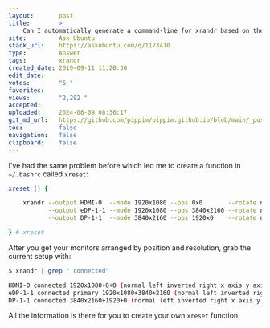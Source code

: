 ```yaml
---
layout:       post
title:        >
    Can I automatically generate a command-line for xrandr based on the current set-up?
site:         Ask Ubuntu
stack_url:    https://askubuntu.com/q/1173410
type:         Answer
tags:         xrandr
created_date: 2019-09-11 11:20:30
edit_date:    
votes:        "5 "
favorites:    
views:        "2,292 "
accepted:     
uploaded:     2024-06-09 08:36:17
git_md_url:   https://github.com/pippim/pippim.github.io/blob/main/_posts/2019/2019-09-11-Can-I-automatically-generate-a-command-line-for-xrandr-based-on-the-current-set-up_.md
toc:          false
navigation:   false
clipboard:    false
---
```




I've had the same problem before which led me to create a function in `~/.bashrc` called `xreset`:

``` bash
xreset () {

    xrandr --output HDMI-0  --mode 1920x1080 --pos 0x0       --rotate normal \
           --output eDP-1-1 --mode 1920x1080 --pos 3840x2160 --rotate normal \
           --output DP-1-1  --mode 3840x2160 --pos 1920x0    --rotate normal

} # xreset
```

After you get your monitors arranged by position and resolution, grab the current setup with:

``` bash
$ xrandr | grep " connected"

HDMI-0 connected 1920x1080+0+0 (normal left inverted right x axis y axis) 1107mm x 623mm
eDP-1-1 connected primary 1920x1080+3840+2160 (normal left inverted right x axis y axis) 382mm x 215mm
DP-1-1 connected 3840x2160+1920+0 (normal left inverted right x axis y axis) 1600mm x 900mm
```

All the information is there for you to create your own `xreset` function.

